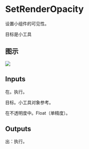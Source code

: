 # SetRenderOpacity

设置小组件的可见性。

目标是小工具

## 图示

![]($-20221218-21363435.png)

## Inputs

在。执行。

目标。小工具对象参考。

在不透明度中。Float（单精度）。  

## Outputs

出：执行。
